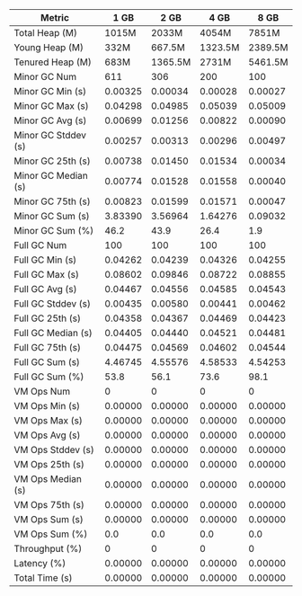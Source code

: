 | Metric | 1 GB | 2 GB | 4 GB | 8 GB |
|------|----|----|----|----|
| Total Heap (M) | 1015M | 2033M | 4054M | 7851M |
| Young Heap (M) | 332M | 667.5M | 1323.5M | 2389.5M |
| Tenured Heap (M) | 683M | 1365.5M | 2731M | 5461.5M |
| Minor GC Num | 611 | 306 | 200 | 100 |
| Minor GC Min (s) | 0.00325 | 0.00034 | 0.00028 | 0.00027 |
| Minor GC Max (s) | 0.04298 | 0.04985 | 0.05039 | 0.05009 |
| Minor GC Avg (s) | 0.00699 | 0.01256 | 0.00822 | 0.00090 |
| Minor GC Stddev (s) | 0.00257 | 0.00313 | 0.00296 | 0.00497 |
| Minor GC 25th (s) | 0.00738 | 0.01450 | 0.01534 | 0.00034 |
| Minor GC Median (s) | 0.00774 | 0.01528 | 0.01558 | 0.00040 |
| Minor GC 75th (s) | 0.00823 | 0.01599 | 0.01571 | 0.00047 |
| Minor GC Sum (s) | 3.83390 | 3.56964 | 1.64276 | 0.09032 |
| Minor GC Sum (%) | 46.2 | 43.9 | 26.4 | 1.9 |
| Full GC Num | 100 | 100 | 100 | 100 |
| Full GC Min (s) | 0.04262 | 0.04239 | 0.04326 | 0.04255 |
| Full GC Max (s) | 0.08602 | 0.09846 | 0.08722 | 0.08855 |
| Full GC Avg (s) | 0.04467 | 0.04556 | 0.04585 | 0.04543 |
| Full GC Stddev (s) | 0.00435 | 0.00580 | 0.00441 | 0.00462 |
| Full GC 25th (s) | 0.04358 | 0.04367 | 0.04469 | 0.04423 |
| Full GC Median (s) | 0.04405 | 0.04440 | 0.04521 | 0.04481 |
| Full GC 75th (s) | 0.04475 | 0.04569 | 0.04602 | 0.04544 |
| Full GC Sum (s) | 4.46745 | 4.55576 | 4.58533 | 4.54253 |
| Full GC Sum (%) | 53.8 | 56.1 | 73.6 | 98.1 |
| VM Ops Num | 0 | 0 | 0 | 0 |
| VM Ops Min (s) | 0.00000 | 0.00000 | 0.00000 | 0.00000 |
| VM Ops Max (s) | 0.00000 | 0.00000 | 0.00000 | 0.00000 |
| VM Ops Avg (s) | 0.00000 | 0.00000 | 0.00000 | 0.00000 |
| VM Ops Stddev (s) | 0.00000 | 0.00000 | 0.00000 | 0.00000 |
| VM Ops 25th (s) | 0.00000 | 0.00000 | 0.00000 | 0.00000 |
| VM Ops Median (s) | 0.00000 | 0.00000 | 0.00000 | 0.00000 |
| VM Ops 75th (s) | 0.00000 | 0.00000 | 0.00000 | 0.00000 |
| VM Ops Sum (s) | 0.00000 | 0.00000 | 0.00000 | 0.00000 |
| VM Ops Sum (%) | 0.0 | 0.0 | 0.0 | 0.0 |
| Throughput (%) | 0 | 0 | 0 | 0 |
| Latency (%) | 0.00000 | 0.00000 | 0.00000 | 0.00000 |
| Total Time (s) | 0.00000 | 0.00000 | 0.00000 | 0.00000 |
